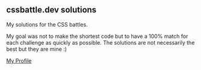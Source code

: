 ## cssbattle.dev solutions 

My solutions for the CSS battles. 

My goal was not to make the shortest code but to have a 100% match for each challenge as quickly as possible.
The solutions are not necessarily the best but they are mine :)

[My Profile](https://cssbattle.dev/player/karlkode)